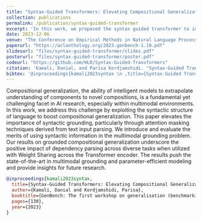 ```yaml
---
title: "Syntax-Guided Transformers: Elevating Compositional Generalization and Grounding in Multimodal Environments"
collection: publications
permalink: /publication/syntax-guided-transformer
excerpt: 'In this work, we proposed the syntax guided transformer to improve the compositional generalization in grounding.'
date: 2023-12-06
venue: "The Conference on Empirical Methods in Natural Language Processing Genbench Workshop"
paperurl: "https://aclanthology.org/2023.genbench-1.10.pdf"
slidesurl: "files/syntax-guided-transformer/slides.pdf"
posterurl: "files/syntax-guided-transformer/poster.pdf"
codeurl: "https://github.com/HLR/Syntax-Guided-Transformers"
citation: 'Kamali, Danial, and Parisa Kordjamshidi. "Syntax-Guided Transformers: Elevating Compositional Generalization and Grounding in Multimodal Environments." GenBench: The first workshop on generalisation (benchmarking) in NLP. 2023.'
bibtex: '@inproceedings{kamali2023syntax \n ,title={Syntax-Guided Transformers: Elevating Compositional Generalization and Grounding in Multimodal Environments} \n,author={Kamali, Danial and Kordjamshidi, Parisa} \n,booktitle={GenBench: The first workshop on generalisation (benchmarking) in NLP}\n,pages={130}\n,year={2023}\n}'
---
```

Compositional generalization, the ability of intelligent models to extrapolate understanding of components to novel compositions, is a fundamental yet challenging facet in AI research, especially within multimodal environments. In this work, we address this challenge by exploiting the syntactic structure of language to boost compositional generalization. This paper elevates the importance of syntactic grounding, particularly through attention masking techniques derived from text input parsing. We introduce and evaluate the merits of using syntactic information in the multimodal grounding problem. Our results on grounded compositional generalization underscore the positive impact of dependency parsing across diverse tasks when utilized with Weight Sharing across the Transformer encoder. The results push the state-of-the-art in multimodal grounding and parameter-efficient modeling and provide insights for future research.

```bibtex
@inproceedings{kamali2023syntax,
  title={Syntax-Guided Transformers: Elevating Compositional Generalization and Grounding in Multimodal Environments},
  author={Kamali, Danial and Kordjamshidi, Parisa},
  booktitle={GenBench: The first workshop on generalisation (benchmarking) in NLP},
  pages={130},
  year={2023}
}
```
